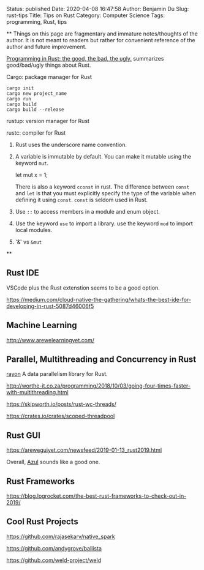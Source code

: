 Status: published
Date: 2020-04-08 16:47:58
Author: Benjamin Du
Slug: rust-tips
Title: Tips on Rust
Category: Computer Science
Tags: programming, Rust, tips

**
Things on this page are fragmentary and immature notes/thoughts of the author.
It is not meant to readers but rather for convenient reference of the author and future improvement.



[Programming in Rust: the good, the bad, the ugly.](https://hackernoon.com/programming-in-rust-the-good-the-bad-the-ugly-d06f8d8b7738)
summarizes good/bad/ugly things about Rust.

Cargo: package manager for Rust

    cargo init
    cargo new project_name
    cargo run
    cargo build
    cargo build --release

rustup: version manager for Rust

rustc: compiler for Rust

1. Rust uses the underscore name convention.

2. A variable is immutable by default.
    You can make it mutable using the keyword `mut`.

    let mut x = 1;

    There is also a keyword `cconst` in rust. 
    The difference between `const` and `let` is that 
    you must explicitly specify the type of the variable when defining it using `const`.
    `const` is seldom used in Rust.

3. Use `::` to access members in a module and enum object.

4. Use the keyword `use` to import a library.
    use the keyword `mod` to import local modules.

5. '&' vs `&mut`

**
## Rust IDE

VSCode plus the Rust extenstion seems to be a good option.

https://medium.com/cloud-native-the-gathering/whats-the-best-ide-for-developing-in-rust-5087d46006f5

## Machine Learning

http://www.arewelearningyet.com/

## Parallel, Multithreading and Concurrency in Rust

[rayon](https://github.com/rayon-rs/rayon)
A data parallelism library for Rust.

http://worthe-it.co.za/programming/2018/10/03/going-four-times-faster-with-multithreading.html

https://skipworth.io/posts/rust-wc-threads/

https://crates.io/crates/scoped-threadpool

## Rust GUI

https://areweguiyet.com/newsfeed/2019-01-13_rust2019.html

Overall, 
[Azul](https://github.com/maps4print/azul)
sounds like a good one.

## Rust Frameworks

https://blog.logrocket.com/the-best-rust-frameworks-to-check-out-in-2019/
## Cool Rust Projects

https://github.com/rajasekarv/native_spark

https://github.com/andygrove/ballista

https://github.com/weld-project/weld
